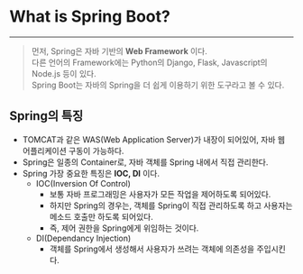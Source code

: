 # What is Spring Boot?
---
> 먼저, Spring은 자바 기반의 __Web Framework__ 이다.  
> 다른 언어의 Framework에는 Python의 Django, Flask, Javascript의 Node.js 등이 있다.  
> Spring Boot는 자바의 Spring을 더 쉽게 이용하기 위한 도구라고 볼 수 있다.  

## Spring의 특징
- TOMCAT과 같은 WAS(Web Application Server)가 내장이 되어있어, 자바 웹 어플리케이션 구동이 가능하다.
- Spring은 일종의 Container로, 자바 객체를 Spring 내에서 직접 관리한다.
- Spring 가장 중요한 특징은 __IOC, DI__ 이다.
  - IOC(Inversion Of Control)
    - 보통 자바 프로그래밍은 사용자가 모든 작업을 제어하도록 되어있다.
    - 하지만 Spring의 경우는, 객체를 Spring이 직접 관리하도록 하고 사용자는 메소드 호출만 하도록 되어있다.
    - 즉, 제어 권한을 Spring에게 위임하는 것이다.
  - DI(Dependancy Injection)
    - 객체를 Spring에서 생성해서 사용자가 쓰려는 객체에 의존성을 주입시킨다.

